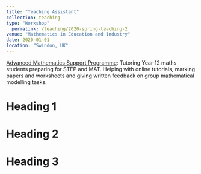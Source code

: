 ```yaml
---
title: "Teaching Assistant"
collection: teaching
type: "Workshop"
  permalink: /teaching/2020-spring-teaching-2
venue: "Mathematics in Education and Industry"
date: 2020-01-01
location: "Swindon, UK"
---
```


[Advanced Mathematics Support Programme](https://amsp.org.uk): Tutoring Year 12 maths students preparing for STEP and MAT. Helping with online tutorials, marking papers and worksheets and giving written feedback on group mathematical modelling tasks.

Heading 1
======

Heading 2
======

Heading 3
======
